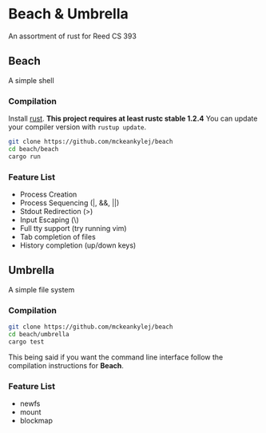 # Beach & Umbrella
An assortment of rust for Reed CS 393
## Beach 
A simple shell
### Compilation
Install [rust](https://www.rust-lang.org/en-US/install.html).
**This project requires at least rustc stable 1.2.4**
You can update your compiler version with `rustup update`.
```bash
git clone https://github.com/mckeankylej/beach
cd beach/beach
cargo run
```
### Feature List
- Process Creation
- Process Sequencing (|, &&, ||)
- Stdout Redirection (>)
- Input Escaping (\\)
- Full tty support (try running vim)
- Tab completion of files
- History completion (up/down keys)
## Umbrella
A simple file system
### Compilation
```bash
git clone https://github.com/mckeankylej/beach
cd beach/umbrella
cargo test
```
This being said if you want the command line interface follow the compilation
instructions for **Beach**.
### Feature List
- newfs
- mount
- blockmap

